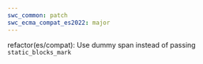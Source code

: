 ```yaml
---
swc_common: patch
swc_ecma_compat_es2022: major
---
```


refactor(es/compat): Use dummy span instead of passing `static_blocks_mark`
